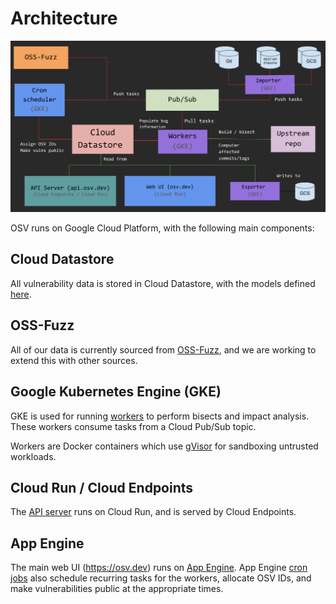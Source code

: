 # Architecture

<p align="center">
  <img src="images/architecture.png" width="800">
</p>

OSV runs on Google Cloud Platform, with the following main components:

## Cloud Datastore

All vulnerability data is stored in Cloud Datastore, with the models defined
[here].

## OSS-Fuzz

All of our data is currently sourced from
[OSS-Fuzz](https://github.com/google/oss-fuzz), and we are working to extend
this with other sources.

## Google Kubernetes Engine (GKE)

GKE is used for running [workers] to perform bisects and impact analysis. These
workers consume tasks from a Cloud Pub/Sub topic.

Workers are Docker containers which use [gVisor](https://gvisor.dev/) for
sandboxing untrusted workloads.

[workers]: https://github.com/google/osv/tree/master/docker/worker

[here]: https://github.com/google/osv/blob/master/osv/models.py

## Cloud Run / Cloud Endpoints

The [API server] runs on Cloud Run, and is served by Cloud Endpoints.

[API server]: https://github.com/google/osv/tree/master/gcp/api

## App Engine

The main web UI (https://osv.dev) runs on [App Engine]. App Engine [cron jobs] also
schedule recurring tasks for the workers, allocate OSV IDs, and make
vulnerabilities public at the appropriate times.

[App Engine]: https://github.com/google/osv/tree/master/gcp/appengine
[cron jobs]: https://github.com/google/osv/blob/master/gcp/appengine/cron.yaml

